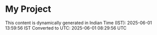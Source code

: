 # My Project

This content is dynamically generated in Indian Time (IST): 2025-06-01 13:59:56 IST
Converted to UTC: 2025-06-01 08:29:56 UTC
